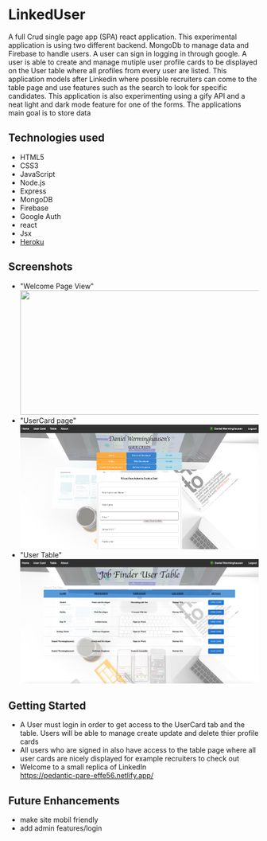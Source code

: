 # LinkedUser

A full Crud single page app (SPA) react application. This experimental application is using two different backend. MongoDb to manage data and Firebase to handle users. A user can sign in logging in through google. A user is able to create and manage mutiple user profile cards to be displayed on the User table where all profiles from every user are listed. This application models after Linkedin where possible recruiters can come to the table page and use features such as the search to look for specific candidates. This application is also experimenting using a gify API and a neat light and dark mode feature for one of the forms. The applications main goal is to store data

## Technologies used

- HTML5
- CSS3
- JavaScript
- Node.js
- Express
- MongoDB
- Firebase
- Google Auth
- react
- Jsx
- <a href="heroku.com/">Heroku</a>

## Screenshots

- "Welcome Page View"<br>
  <img src="./images/Screenshot1.png" width="550" height="250">
- "UserCard page"<br>
  <img src="./images/Screenshot2.png" width="550" height="250">
- "User Table"<br>
  <img src="./images/Screenshot3.png" width="550" height="250">

## Getting Started

- A User must login in order to get access to the UserCard tab and the table. Users will be able to manage
  create update and delete thier profile cards
- All users who are signed in also have access to the table page where all user cards are nicely displayed for example recruiters to check out <br>
- Welcome to a small replica of LinkedIn <br>
  https://pedantic-pare-effe56.netlify.app/

## Future Enhancements

- make site mobil friendly
- add admin features/login
